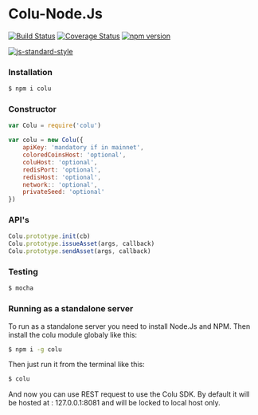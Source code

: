 # Colu-Node.Js
[![Build Status](https://travis-ci.org/Colu-platform/colu-nodejs.svg?branch=master)](https://travis-ci.org/Colu-platform/colu-nodejs) [![Coverage Status](https://coveralls.io/repos/Colu-platform/colu-nodejs/badge.svg?branch=master)](https://coveralls.io/r/Colu-platform/colu-nodejs?branch=master) [![npm version](https://badge.fury.io/js/colu.svg)](http://badge.fury.io/js/colu)

[![js-standard-style](https://cdn.rawgit.com/feross/standard/master/badge.svg)](https://github.com/feross/standard)

### Installation

```sh
$ npm i colu
```

### Constructor

```js
var Colu = require('colu')

var colu = new Colu({
    apiKey: 'mandatory if in mainnet',
    coloredCoinsHost: 'optional',
    coluHost: 'optional',
    redisPort: 'optional',
    redisHost: 'optional',
    network:: 'optional',
    privateSeed: 'optional'
})
```

### API's

```js
Colu.prototype.init(cb)
Colu.prototype.issueAsset(args, callback)
Colu.prototype.sendAsset(args, callback)
```

### Testing

```sh
$ mocha
```

### Running as a standalone server

To run as a standalone server you need to install Node.Js and NPM.
Then install the colu module globaly like this:

```sh
$ npm i -g colu
```

Then just run it from the terminal like this:

```sh
$ colu
```

And now you can use REST request to use the Colu SDK.
By default it will be hosted at : 127.0.0.1:8081 and will be locked to local host only.